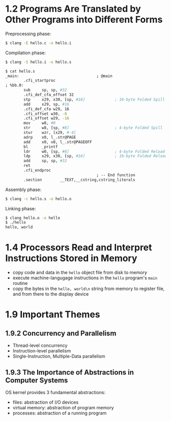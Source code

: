 # 1.2 Programs Are Translated by Other Programs into Different Forms

Preprocessing phase:

```sh
$ clang -E hello.c -o hello.i
```

Compilation phase:

```sh
$ clang -S hello.i -o hello.s

$ cat hello.s
_main:                                  ; @main
        .cfi_startproc
; %bb.0:
        sub     sp, sp, #32
        .cfi_def_cfa_offset 32
        stp     x29, x30, [sp, #16]             ; 16-byte Folded Spill
        add     x29, sp, #16
        .cfi_def_cfa w29, 16
        .cfi_offset w30, -8
        .cfi_offset w29, -16
        mov     w8, #0
        str     w8, [sp, #8]                    ; 4-byte Folded Spill
        stur    wzr, [x29, #-4]
        adrp    x0, l_.str@PAGE
        add     x0, x0, l_.str@PAGEOFF
        bl      _printf
        ldr     w0, [sp, #8]                    ; 4-byte Folded Reload
        ldp     x29, x30, [sp, #16]             ; 16-byte Folded Reload
        add     sp, sp, #32
        ret
        .cfi_endproc
                                        ; -- End function
        .section        __TEXT,__cstring,cstring_literals
```

Assembly phase:

```sh
$ clang -c hello.s -o hello.o
```

Linking phase:

```sh
$ clang hello.o -o hello
$ ./hello
hello, world
```

# 1.4 Processors Read and Interpret Instructions Stored in Memory

- copy code and data in the `hello` object file from disk to memory
- execute machine-langugage instructions in the `hello` program's `main` routine
- copy the bytes in the `hello, world\n` string from memory to register file, and from there to the display device

# 1.9 Important Themes

## 1.9.2 Concurrency and Parallelism

- Thread-level concurrency
- Instruction-level parallelism
- Single-Instruction, Multiple-Data parallelism

## 1.9.3 The Importance of Abstractions in Computer Systems

OS kernel provides 3 fundamental abstractions:

- files: abstraction of I/O devices
- virtual memory: abstraction of program memory
- processes: abstraction of a running program
